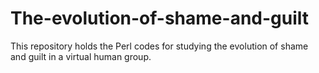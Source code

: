 # The-evolution-of-shame-and-guilt

This repository holds the Perl codes for studying the evolution of shame and guilt in a virtual human group.


